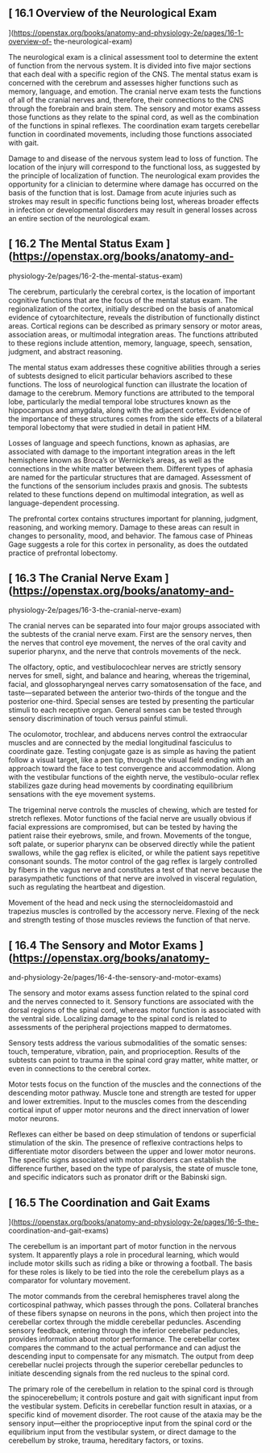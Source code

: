## [ 16.1 Overview of the Neurological Exam
](https://openstax.org/books/anatomy-and-physiology-2e/pages/16-1-overview-of-
the-neurological-exam)

The neurological exam is a clinical assessment tool to determine the extent of
function from the nervous system. It is divided into five major sections that
each deal with a specific region of the CNS. The mental status exam is
concerned with the cerebrum and assesses higher functions such as memory,
language, and emotion. The cranial nerve exam tests the functions of all of
the cranial nerves and, therefore, their connections to the CNS through the
forebrain and brain stem. The sensory and motor exams assess those functions
as they relate to the spinal cord, as well as the combination of the functions
in spinal reflexes. The coordination exam targets cerebellar function in
coordinated movements, including those functions associated with gait.

Damage to and disease of the nervous system lead to loss of function. The
location of the injury will correspond to the functional loss, as suggested by
the principle of localization of function. The neurological exam provides the
opportunity for a clinician to determine where damage has occurred on the
basis of the function that is lost. Damage from acute injuries such as strokes
may result in specific functions being lost, whereas broader effects in
infection or developmental disorders may result in general losses across an
entire section of the neurological exam.

## [ 16.2 The Mental Status Exam  ](https://openstax.org/books/anatomy-and-
physiology-2e/pages/16-2-the-mental-status-exam)

The cerebrum, particularly the cerebral cortex, is the location of important
cognitive functions that are the focus of the mental status exam. The
regionalization of the cortex, initially described on the basis of anatomical
evidence of cytoarchitecture, reveals the distribution of functionally
distinct areas. Cortical regions can be described as primary sensory or motor
areas, association areas, or multimodal integration areas. The functions
attributed to these regions include attention, memory, language, speech,
sensation, judgment, and abstract reasoning.

The mental status exam addresses these cognitive abilities through a series of
subtests designed to elicit particular behaviors ascribed to these functions.
The loss of neurological function can illustrate the location of damage to the
cerebrum. Memory functions are attributed to the temporal lobe, particularly
the medial temporal lobe structures known as the hippocampus and amygdala,
along with the adjacent cortex. Evidence of the importance of these structures
comes from the side effects of a bilateral temporal lobectomy that were
studied in detail in patient HM.

Losses of language and speech functions, known as aphasias, are associated
with damage to the important integration areas in the left hemisphere known as
Broca’s or Wernicke’s areas, as well as the connections in the white matter
between them. Different types of aphasia are named for the particular
structures that are damaged. Assessment of the functions of the sensorium
includes praxis and gnosis. The subtests related to these functions depend on
multimodal integration, as well as language-dependent processing.

The prefrontal cortex contains structures important for planning, judgment,
reasoning, and working memory. Damage to these areas can result in changes to
personality, mood, and behavior. The famous case of Phineas Gage suggests a
role for this cortex in personality, as does the outdated practice of
prefrontal lobectomy.

## [ 16.3 The Cranial Nerve Exam  ](https://openstax.org/books/anatomy-and-
physiology-2e/pages/16-3-the-cranial-nerve-exam)

The cranial nerves can be separated into four major groups associated with the
subtests of the cranial nerve exam. First are the sensory nerves, then the
nerves that control eye movement, the nerves of the oral cavity and superior
pharynx, and the nerve that controls movements of the neck.

The olfactory, optic, and vestibulocochlear nerves are strictly sensory nerves
for smell, sight, and balance and hearing, whereas the trigeminal, facial, and
glossopharyngeal nerves carry somatosensation of the face, and taste—separated
between the anterior two-thirds of the tongue and the posterior one-third.
Special senses are tested by presenting the particular stimuli to each
receptive organ. General senses can be tested through sensory discrimination
of touch versus painful stimuli.

The oculomotor, trochlear, and abducens nerves control the extraocular muscles
and are connected by the medial longitudinal fasciculus to coordinate gaze.
Testing conjugate gaze is as simple as having the patient follow a visual
target, like a pen tip, through the visual field ending with an approach
toward the face to test convergence and accommodation. Along with the
vestibular functions of the eighth nerve, the vestibulo-ocular reflex
stabilizes gaze during head movements by coordinating equilibrium sensations
with the eye movement systems.

The trigeminal nerve controls the muscles of chewing, which are tested for
stretch reflexes. Motor functions of the facial nerve are usually obvious if
facial expressions are compromised, but can be tested by having the patient
raise their eyebrows, smile, and frown. Movements of the tongue, soft palate,
or superior pharynx can be observed directly while the patient swallows, while
the gag reflex is elicited, or while the patient says repetitive consonant
sounds. The motor control of the gag reflex is largely controlled by fibers in
the vagus nerve and constitutes a test of that nerve because the
parasympathetic functions of that nerve are involved in visceral regulation,
such as regulating the heartbeat and digestion.

Movement of the head and neck using the sternocleidomastoid and trapezius
muscles is controlled by the accessory nerve. Flexing of the neck and strength
testing of those muscles reviews the function of that nerve.

## [ 16.4 The Sensory and Motor Exams  ](https://openstax.org/books/anatomy-
and-physiology-2e/pages/16-4-the-sensory-and-motor-exams)

The sensory and motor exams assess function related to the spinal cord and the
nerves connected to it. Sensory functions are associated with the dorsal
regions of the spinal cord, whereas motor function is associated with the
ventral side. Localizing damage to the spinal cord is related to assessments
of the peripheral projections mapped to dermatomes.

Sensory tests address the various submodalities of the somatic senses: touch,
temperature, vibration, pain, and proprioception. Results of the subtests can
point to trauma in the spinal cord gray matter, white matter, or even in
connections to the cerebral cortex.

Motor tests focus on the function of the muscles and the connections of the
descending motor pathway. Muscle tone and strength are tested for upper and
lower extremities. Input to the muscles comes from the descending cortical
input of upper motor neurons and the direct innervation of lower motor
neurons.

Reflexes can either be based on deep stimulation of tendons or superficial
stimulation of the skin. The presence of reflexive contractions helps to
differentiate motor disorders between the upper and lower motor neurons. The
specific signs associated with motor disorders can establish the difference
further, based on the type of paralysis, the state of muscle tone, and
specific indicators such as pronator drift or the Babinski sign.

## [ 16.5 The Coordination and Gait Exams
](https://openstax.org/books/anatomy-and-physiology-2e/pages/16-5-the-
coordination-and-gait-exams)

The cerebellum is an important part of motor function in the nervous system.
It apparently plays a role in procedural learning, which would include motor
skills such as riding a bike or throwing a football. The basis for these roles
is likely to be tied into the role the cerebellum plays as a comparator for
voluntary movement.

The motor commands from the cerebral hemispheres travel along the
corticospinal pathway, which passes through the pons. Collateral branches of
these fibers synapse on neurons in the pons, which then project into the
cerebellar cortex through the middle cerebellar peduncles. Ascending sensory
feedback, entering through the inferior cerebellar peduncles, provides
information about motor performance. The cerebellar cortex compares the
command to the actual performance and can adjust the descending input to
compensate for any mismatch. The output from deep cerebellar nuclei projects
through the superior cerebellar peduncles to initiate descending signals from
the red nucleus to the spinal cord.

The primary role of the cerebellum in relation to the spinal cord is through
the spinocerebellum; it controls posture and gait with significant input from
the vestibular system. Deficits in cerebellar function result in ataxias, or a
specific kind of movement disorder. The root cause of the ataxia may be the
sensory input—either the proprioceptive input from the spinal cord or the
equilibrium input from the vestibular system, or direct damage to the
cerebellum by stroke, trauma, hereditary factors, or toxins.

